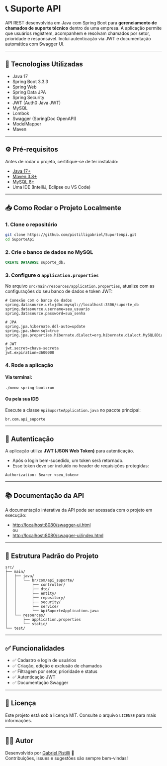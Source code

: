 # 📞 Suporte API

API REST desenvolvida em Java com Spring Boot para **gerenciamento de chamados de suporte técnico** dentro de uma empresa. A aplicação permite que usuários registrem, acompanhem e resolvam chamados por setor, prioridade e responsável. Inclui autenticação via JWT e documentação automática com Swagger UI.

---

## 🚀 Tecnologias Utilizadas

- Java 17  
- Spring Boot 3.3.3  
- Spring Web  
- Spring Data JPA  
- Spring Security  
- JWT (Auth0 Java JWT)  
- MySQL  
- Lombok  
- Swagger (SpringDoc OpenAPI)  
- ModelMapper  
- Maven

---

## ⚙️ Pré-requisitos

Antes de rodar o projeto, certifique-se de ter instalado:

- [Java 17+](https://www.oracle.com/java/technologies/javase/jdk17-archive-downloads.html)  
- [Maven 3.8+](https://maven.apache.org/)  
- [MySQL 8+](https://dev.mysql.com/downloads/mysql/)  
- Uma IDE (IntelliJ, Eclipse ou VS Code)

---

## 📥 Como Rodar o Projeto Localmente

### 1. Clone o repositório

```bash
git clone https://github.com/pistilligabriel/SuporteApi.git
cd SuporteApi
```

### 2. Crie o banco de dados no MySQL

```sql
CREATE DATABASE suporte_db;
```

### 3. Configure o `application.properties`

No arquivo `src/main/resources/application.properties`, atualize com as configurações do seu banco de dados e token JWT:

```properties
# Conexão com o banco de dados
spring.datasource.url=jdbc:mysql://localhost:3306/suporte_db
spring.datasource.username=seu_usuario
spring.datasource.password=sua_senha

# JPA
spring.jpa.hibernate.ddl-auto=update
spring.jpa.show-sql=true
spring.jpa.properties.hibernate.dialect=org.hibernate.dialect.MySQL8Dialect

# JWT
jwt.secret=chave-secreta
jwt.expiration=3600000
```

### 4. Rode a aplicação

#### Via terminal:

```bash
./mvnw spring-boot:run
```

#### Ou pela sua IDE:

Execute a classe `ApiSuporteApplication.java` no pacote principal:  
```
br.com.api_suporte
```

---

## 🔐 Autenticação

A aplicação utiliza **JWT (JSON Web Token)** para autenticação.

- Após o login bem-sucedido, um token será retornado.
- Esse token deve ser incluído no header de requisições protegidas:

```
Authorization: Bearer <seu_token>
```

---

## 📚 Documentação da API

A documentação interativa da API pode ser acessada com o projeto em execução:

- [http://localhost:8080/swagger-ui.html](http://localhost:8080/swagger-ui.html)  
ou  
- [http://localhost:8080/swagger-ui/index.html](http://localhost:8080/swagger-ui/index.html)

---

## 📁 Estrutura Padrão do Projeto

```
src/
├── main/
│   ├── java/
│   │   └── br/com/api_suporte/
│   │       ├── controller/
│   │       ├── dto/
│   │       ├── entity/
│   │       ├── repository/
│   │       ├── security/
│   │       ├── service/
│   │       └── ApiSuporteApplication.java
│   └── resources/
│       ├── application.properties
│       └── static/
└── test/
```

---

## ✅ Funcionalidades

- ✅ Cadastro e login de usuários  
- ✅ Criação, edição e exclusão de chamados  
- ✅ Filtragem por setor, prioridade e status  
- ✅ Autenticação JWT  
- ✅ Documentação Swagger  

---


## 📄 Licença

Este projeto está sob a licença MIT. Consulte o arquivo `LICENSE` para mais informações.

---

## 👨‍💻 Autor

Desenvolvido por [Gabriel Pistilli](https://github.com/pistilligabriel) 🚀  
Contribuições, issues e sugestões são sempre bem-vindas!
